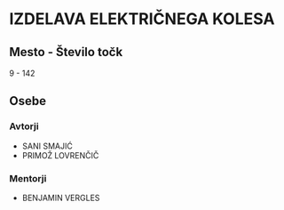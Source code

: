 # IZDELAVA ELEKTRIČNEGA KOLESA
## Mesto - Število točk
9 - 142
## Osebe
### Avtorji
 * SANI SMAJIĆ
 * PRIMOŽ LOVRENČIČ
### Mentorji
 * BENJAMIN VERGLES